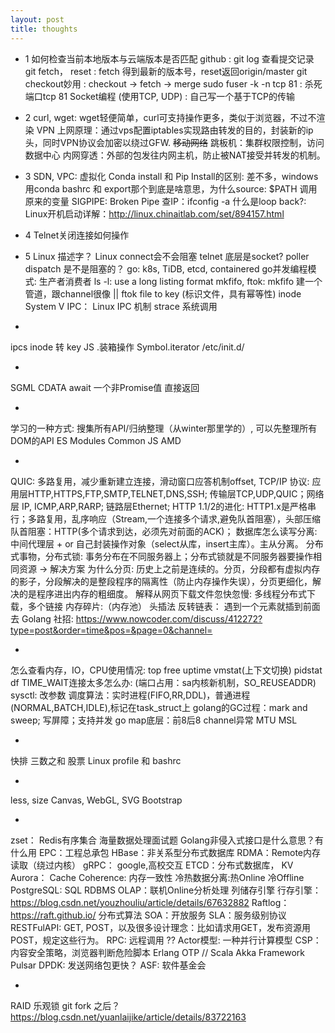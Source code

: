```yaml
---
layout: post
title: thoughts
---
```

* 1
如何检查当前本地版本与云端版本是否匹配 github : git log 查看提交记录
git fetch， reset : fetch 得到最新的版本号，reset返回origin/master
git checkout妙用 : checkout -> fetch -> merge
sudo fuser -k -n tcp 81 : 杀死端口tcp 81
Socket编程 (使用TCP, UDP) : 自己写一个基于TCP的传输 


* 2
curl, wget: wget轻便简单，curl可支持操作更多，类似于浏览器，不过不渲染
VPN 上网原理：通过vps配置iptables实现路由转发的目的，封装新的ip头，同时VPN协议会加密以绕过GFW.
~~移动网络~~
跳板机：集群权限控制，访问数据中心
内网穿透：外部的包发往内网主机，防止被NAT接受并转发的机制。

* 3
SDN, VPC:
虚拟化
Conda install 和 Pip Install的区别: 差不多，windows用conda
bashrc 和 export那个到底是啥意思，为什么source: $PATH 调用原来的变量
SIGPIPE: Broken Pipe
查IP：ifconfig -a 
什么是loop back?:
Linux开机启动详解：http://linux.chinaitlab.com/set/894157.html

* 4
Telnet关闭连接如何操作

* 5
Linux 描述字？
Linux connect会不会阻塞
telnet 底层是socket?
poller dispatch 是不是阻塞的？
go: k8s, TiDB, etcd, containered
go并发编程模式: 生产者消费者
ls -l: use a long listing format
mkfifo, ftok: mkfifo 建一个管道，跟channel很像 || ftok file to key (标识文件，具有幂等性)
inode
System V IPC： Linux IPC 机制
strace 系统调用

* 
ipcs
inode 转 key
JS .装箱操作
Symbol.iterator 
/etc/init.d/

* 
SGML
CDATA
await 一个非Promise值 直接返回

* 
学习的一种方式: 搜集所有API/归纳整理（从winter那里学的）, 可以先整理所有DOM的API
ES Modules 
Common JS
AMD

* 
QUIC: 多路复用，减少重新建立连接，滑动窗口应答机制offset,
TCP/IP 协议: 应用层HTTP,HTTPS,FTP,SMTP,TELNET,DNS,SSH; 传输层TCP,UDP,QUIC；网络层 IP, ICMP,ARP,RARP; 链路层Ethernet;
HTTP 1.1/2的进化: HTTP1.x是严格串行；多路复用，乱序响应（Stream,一个连接多个请求,避免队首阻塞），头部压缩
队首阻塞：HTTP(多个请求到达，必须先对前面的ACK)；
数据库怎么读写分离: 中间代理层 + or 自己封装操作对象（select从库，insert主库）。主从分离。
分布式事物，分布式锁: 事务分布在不同服务器上；分布式锁就是不同服务器要操作相同资源 -> 解决方案
为什么分页: 历史上之前是连续的。分页，分段都有虚拟内存的影子，分段解决的是整段程序的隔离性（防止内存操作失误），分页更细化，解决的是程序进出内存的粗细度。
解释从网页下载文件忽快忽慢: 多线程分布式下载，多个链接
内存碎片:（内存池）
头插法 反转链表： 遇到一个元素就插到前面去
Golang 社招: https://www.nowcoder.com/discuss/412272?type=post&order=time&pos=&page=0&channel=


* 
怎么查看内存，IO，CPU使用情况: top free uptime vmstat(上下文切换) pidstat df
TIME_WAIT连接太多怎么办: (端口占用：sa内核新机制，SO_REUSEADDR)
sysctl: 改参数
调度算法：实时进程(FIFO,RR,DDL)，普通进程(NORMAL,BATCH,IDLE),标记在task_struct上
golang的GC过程：mark and sweep; 写屏障；支持并发
go map底层：前8后8
channel异常
MTU
MSL

* 
快排
三数之和
股票
Linux profile 和 bashrc


* 
less, size
Canvas, WebGL, SVG
Bootstrap

* 
zset： Redis有序集合
海量数据处理面试题
Golang非侵入式接口是什么意思？有什么用
EPC：工程总承包
HBase：非关系型分布式数据库
RDMA：Remote内存读取（绕过内核）
gRPC： google,高校交互
ETCD：分布式数据库， KV
Aurora：
Cache Coherence: 内存一致性
冷热数据分离:热Online 冷Offline
PostgreSQL: SQL RDBMS
OLAP：联机Online分析处理
列储存引擎
行存引擎： https://blog.csdn.net/youzhouliu/article/details/67632882
Raftlog：https://raft.github.io/ 分布式算法
SOA：开放服务
SLA：服务级别协议
RESTFulAPI: GET, POST，以及很多设计理念：比如请求用GET，发布资源用POST，规定这些行为。
RPC: 远程调用 ??
Actor模型: 一种并行计算模型
CSP：内容安全策略，浏览器判断危险脚本
Erlang OTP // Scala Akka Framework
Pulsar 
DPDK: 发送网络包更快？
ASF: 软件基金会

* 
RAID
乐观锁
git fork 之后？https://blog.csdn.net/yuanlaijike/article/details/83722163 

<!-- http://pages.cs.wisc.edu/~remzi/Classes/537/Spring2018/ -->
